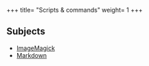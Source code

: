 +++
title= "Scripts & commands"
weight= 1
+++

## Subjects

- [ImageMagick](/scripts-commands/imagemagick/)
- [Markdown](/scripts-commands/markdown/)